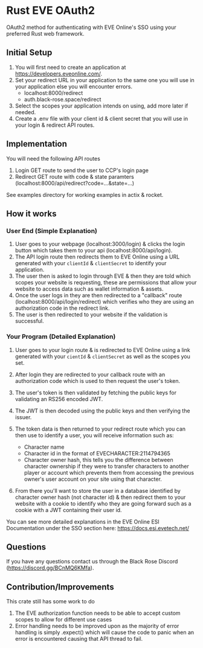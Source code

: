 # Rust EVE OAuth2

OAuth2 method for authenticating with EVE Online's SSO using your preferred Rust web framework.

## Initial Setup

1. You will first need to create an application at <https://developers.eveonline.com/>.
2. Set your redirect URL in your application to the same one you will use in your application else you will encounter errors.
    - localhost:8000/redirect
    - auth.black-rose.space/redirect
3. Select the scopes your application intends on using, add more later if needed.
4. Create a .env file with your client id & client secret that you will use in your login & redirect API routes.

## Implementation

You will need the following API routes

1. Login GET route to send the user to CCP's login page
2. Redirect GET route with code & state paramters (localhost:8000/api/redirect?code=...&state=...)

See examples directory for working examples in actix & rocket.

## How it works

### User End (Simple Explanation)

1. User goes to your webpage (localhost:3000/login) & clicks the login button which takes them to your api (localhost:8000/api/login).
2. The API login route then redirects them to EVE Online using a URL generated with your `clientId` & `clientSecret` to identify your application.
3. The user then is asked to login through EVE & then they are told which scopes your website is requesting, these are permissions that allow your website to access data such as wallet information & assets.
4. Once the user logs in they are then redirected to a "callback" route (localhost:8000/api/login/redirect) which verifies who they are using an authorization code in the redirect link.
5. The user is then redirected to your website if the validation is successful.

### Your Program (Detailed Explanation)

1. User goes to your login route & is redirected to EVE Online using a link generated with your `cientId` & `clientSecret` as well as the scopes you set.
2. After login they are redirected to your callback route with an authorization code which is used to then request the user's token.
3. The user's token is then validated by fetching the public keys for validating an RS256 encoded JWT.
4. The JWT is then decoded using the public keys and then verifying the issuer.
5. The token data is then returned to your redirect route which you can then use to identify a user, you will receive information such as:

    - Character name
    - Character id in the format of EVECHARACTER:2114794365
    - Character owner hash, this tells you the difference between character ownership if they were to transfer characters to another player or account which prevents them from accessing the previous owner's user account on your site using that character.

6. From there you'll want to store the user in a database identified by character owner hash (not character id) & then redirect them to your website with a cookie to identify who they are going forward such as a cookie with a JWT containing their user id.

You can see more detailed explanations in the EVE Online ESI Documentation under the SSO section here: <https://docs.esi.evetech.net/>

## Questions

If you have any questions contact us through the Black Rose Discord (<https://discord.gg/BCnMQ6KMfa>).

## Contribution/Improvements

This crate still has some work to do

1. The EVE authorization function needs to be able to accept custom scopes to allow for different use cases
2. Error handling needs to be improved upon as the majority of error handling is simply .expect() which will cause the code to panic when an error is encountered causing that API thread to fail.
